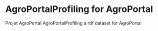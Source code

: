 # AgroPortalProfiling for AgroPortal
Projet AgroPortal
AgroPortalProfiling a rdf dataset for AgroPortal

